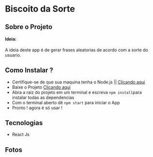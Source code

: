 # Biscoito da Sorte 

## Sobre o Projeto
#### Ideia:
A ideia deste app é de gerar frases aleatorias de acordo com a sorte do usuario.

## Como Instalar ? 
* Certifique-se de que sua maquina tenha o Node.js || [Clicando aqui](https://nodejs.org/en/)
* Baixe o Projeto  [Clicando aqui](https://github.com/martins20/biscoito-da-sorte/archive/master.zip)
* Abra a raiz do projeto em um terminal e escreva `npm install`para instalar todas as dependencias
* Com o terminal aberto dê `npm start` para iniciar o App
* Pronto ! agora é só usar !

## Tecnologias
* React Js

## Fotos
